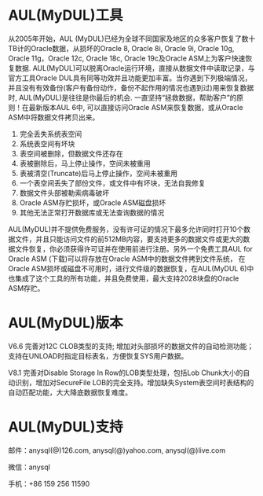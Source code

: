 # AUL(MyDUL)工具
  从2005年开始，AUL (MyDUL)已经为全球不同国家及地区的众多客户恢复了数十TB计的Oracle数据，从损坏的Oracle 8, Oracle 8i, Oracle 9i, Oracle 10g, Oracle 11g，Oracle 12c, Oracle 18c, Oracle 19c及Oracle ASM上为客户快速恢复数据. AUL(MyDUL)可以脱离Oracle运行环境，直接从数据文件中读取记录，与官方工具Oracle DUL具有同等功效并且功能更加丰富。当你遇到下列极端情况，并且没有有效备份(客户有备份动作，备份不起作用的情况也遇到过)用来恢复数据时, AUL(MyDUL)是往往是你最后的机会. 一直坚持“拯救数据，帮助客户”的原则！在最新版本AUL 6中, 可以直接访问Oracle ASM来恢复数据，或从Oracle ASM中将数据文件拷贝出来。

1. 完全丢失系统表空间
2. 系统表空间有坏块
3. 表空间被删除，但数据文件还存在
4. 表被删除后，马上停止操作，空间未被重用
5. 表被清空(Truncate)后马上停止操作，空间未被重用
6. 一个表空间丢失了部份文件，或文件中有坏块，无法自我修复
7. 数据文件头部被勒索病毒破坏
8. Oracle ASM存贮损坏，或Oracle ASM磁盘损坏
9. 其他无法正常打开数据库或无法查询数据的情况

  AUL(MyDUL)并不提供免费服务，没有许可证的情况下最多允许同时打开10个数据文件，并且只能访问文件的前512MB内容，要支持更多的数据文件或更大的数据文件恢复，你必须获得许可证并在使用前进行注册。另外一个免费工具AUL for Oracle ASM (下载)可以将存放在Oracle ASM中的数据文件拷到文件系统， 在Oracle ASM损坏或磁盘不可用时，进行文件级的数据恢复，在AUL(MyDUL 6)中也集成了这个工具的所有功能，并且免费使用，最大支持2028块盘的Oracle ASM存贮。

# AUL(MyDUL)版本
V6.6 完善对12C CLOB类型的支持; 增加对头部损坏的数据文件的自动检测功能；支持在UNLOAD时指定目标表名，方便恢复SYS用户数据。

V8.1 完善对Disable Storage In Row的LOB类型处理，包括Lob Chunk大小的自动识别，增加对SecureFile LOB的完全支持。增加缺失System表空间时表结构的自动匹配功能，大大降底数据恢复难度。

# AUL(MyDUL)支持
  邮件：<span>any</span><span>sql</span>(@)126.com, <span>any</span><span>sql</span>(@)yahoo.com, <span>any</span><span>sql</span>(@)live.com

  微信：<span>any</span><span>sql</span>

  手机：+<span>86</span> <span>159</span>&nbsp;<span>256</span>&nbsp;<span>11590</span>
